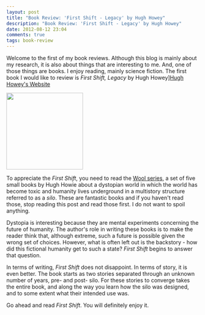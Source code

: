 ```yaml
---
layout: post
title: "Book Review: 'First Shift - Legacy' by Hugh Howey"
description: "Book Review: 'First Shift - Legacy' by Hugh Howey"
date: 2012-08-12 23:04
comments: true
tags: book-review
---
```


Welcome to the first of my book reviews. Although this blog is mainly about my research, it is also about things that are interesting to me. And, one of those things are books. I enjoy reading, mainly science fiction. The first book I would like to review is *First Shift, Legacy* by Hugh Howey][Hugh Howey's Website]


<img src="https://s3.amazonaws.com/stevejb_blog_content/hugh_howey_first_shift.jpg" width="200">

To appreciate the *First Shift*, you need to read the [Wool series][omnibus], a set of five small books by Hugh Howie about a dystopian world in which the world has become toxic and humanity lives underground in a multistory structure referred to as a *silo*. These are fantastic books and if you haven't read those, stop reading this post and read those first. I do not want to spoil anything. 

Dystopia is interesting because they are mental experiments concerning the future of humanity. The author's role in writing these books is to make the reader think that, although extreme, such a future is possible given the wrong set of choices. However, what is often left out is the backstory - how did this fictional humanity get to such a state? *First Shift* begins to answer that question. 

In terms of writing, *First Shift* does not disappoint. In terms of story, it is even better. The book starts as two stories separated through an unknown number of years, pre- and post- silo. For these stories to converge takes the entire book, and along the way you learn how the silo was designed, and to some extent what their intended use was.

Go ahead and read *First Shift*. You will definitely enjoy it.


[omnibus]: http://www.amazon.com/Wool-Omnibus-Edition-ebook/dp/B0071XO8RA/ref=tmm_kin_title_0?ie=UTF8&qid=1344838132&sr=8-1 "Wool 1-5"

[Hugh Howey's Website]: http://www.hughhowey.com/ "Hugh Howey's Website"

